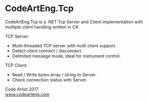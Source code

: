 # CodeArtEng.Tcp
CodeArtEng.Tcp is a .NET Tcp Server and Client implementation with multiple client handling written in C#.

TCP Server:
- Multi-threaded TCP server with multi client support.
- Detect client connect / disconnect.
- Delimited message mode, ideal for instrument control.

TCP Client: 
- Read / Write bytes array / string to Server.
- Check connection status with Server.

Code Artist 2017  
www.codearteng.com


